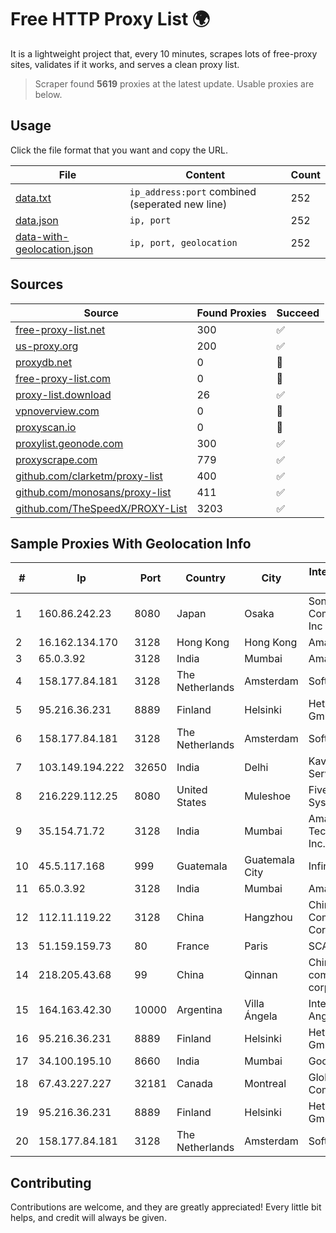 
# Free HTTP Proxy List 🌍

It is a lightweight project that, every 10 minutes, scrapes lots of free-proxy sites, validates if it works, and serves a clean proxy list.


> Scraper found **5619** proxies at the latest update. Usable proxies are below.

## Usage

Click the file format that you want and copy the URL.


|File|Content|Count|
|----|-------|-----|
|[data.txt](https://raw.githubusercontent.com/themiralay/Proxy-List-World/master/data.txt)|`ip_address:port` combined (seperated new line)|252|
|[data.json](https://raw.githubusercontent.com/themiralay/Proxy-List-World/master/data.json)|`ip, port`|252|
|[data-with-geolocation.json](https://raw.githubusercontent.com/themiralay/Proxy-List-World/master/data-with-geolocation.json)|`ip, port, geolocation`|252|

## Sources

|Source|Found Proxies|Succeed|
|------|-------------|-------|
|[free-proxy-list.net](https://free-proxy-list.net)|300|✅|
|[us-proxy.org](https://www.us-proxy.org)|200|✅|
|[proxydb.net](http://proxydb.net)|0|🚫|
|[free-proxy-list.com](https://free-proxy-list.com/?page=&port=&type%5B%5D=http&type%5B%5D=https&up_time=0&search=Search)|0|🚫|
|[proxy-list.download](https://www.proxy-list.download/HTTP)|26|✅|
|[vpnoverview.com](https://vpnoverview.com/privacy/anonymous-browsing/free-proxy-servers)|0|🚫|
|[proxyscan.io](https://www.proxyscan.io)|0|🚫|
|[proxylist.geonode.com](https://proxylist.geonode.com/api/proxy-list?limit=300&page=1&sort_by=lastChecked&sort_type=desc&protocols=http,https)|300|✅|
|[proxyscrape.com](https://api.proxyscrape.com/v2/?request=displayproxies&protocol=http&timeout=10000&country=all&ssl=all&anonymity=all)|779|✅|
|[github.com/clarketm/proxy-list](https://raw.githubusercontent.com/clarketm/proxy-list/master/proxy-list-raw.txt)|400|✅|
|[github.com/monosans/proxy-list](https://raw.githubusercontent.com/monosans/proxy-list/main/proxies/http.txt)|411|✅|
|[github.com/TheSpeedX/PROXY-List](https://raw.githubusercontent.com/TheSpeedX/PROXY-List/master/http.txt)|3203|✅|


## Sample Proxies With Geolocation Info

|#|Ip|Port|Country|City|Internet Service Provider|
|-|--|----|-------|----|-------------------------|
|1|160.86.242.23|8080|Japan|Osaka|Sony Network Communications Inc|
|2|16.162.134.170|3128|Hong Kong|Hong Kong|Amazon.com|
|3|65.0.3.92|3128|India|Mumbai|Amazon.com|
|4|158.177.84.181|3128|The Netherlands|Amsterdam|SoftLayer|
|5|95.216.36.231|8889|Finland|Helsinki|Hetzner Online GmbH|
|6|158.177.84.181|3128|The Netherlands|Amsterdam|SoftLayer|
|7|103.149.194.222|32650|India|Delhi|Kavya Internet Services Pvt Ltd|
|8|216.229.112.25|8080|United States|Muleshoe|Five Area Systems, LLC|
|9|35.154.71.72|3128|India|Mumbai|Amazon Technologies Inc.|
|10|45.5.117.168|999|Guatemala|Guatemala City|Infinitum S.A.|
|11|65.0.3.92|3128|India|Mumbai|Amazon.com|
|12|112.11.119.22|3128|China|Hangzhou|China Mobile Communications Corporation|
|13|51.159.159.73|80|France|Paris|SCALEWAY|
|14|218.205.43.68|99|China|Qinnan|China Mobile communications corporation|
|15|164.163.42.30|10000|Argentina|Villa Ángela|Interret Villa Angela SRL|
|16|95.216.36.231|8889|Finland|Helsinki|Hetzner Online GmbH|
|17|34.100.195.10|8660|India|Mumbai|Google LLC|
|18|67.43.227.227|32181|Canada|Montreal|GloboTech Communications|
|19|95.216.36.231|8889|Finland|Helsinki|Hetzner Online GmbH|
|20|158.177.84.181|3128|The Netherlands|Amsterdam|SoftLayer|



## Contributing

Contributions are welcome, and they are greatly appreciated! Every
little bit helps, and credit will always be given.

